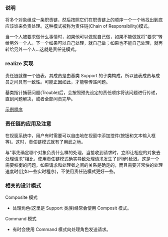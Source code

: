 
### 说明

将多个对象组成一条职责链，然后按照它们在职责链上的顺序一个一个地找出到底应该谁来负责处理。这种模式被称为责任链(Chain of Responsibility)模式。

当一个人被要求做什么事情时，如果他可以做就自己做，如果不能做就将"要求"转给另外一个人。下一个如果可以自己处理，就自己做；如果也不能自己处理，就再转给另外一个人...这就是责任链模式。


### realize 实现

责任链就像一个链表，其成员是由基类 Support 的子类构成，所以链表成员与成员之间具有一致性。可能正因如此，才能够传递问题。

基类指针捕获问题(Trouble)后，会按照预先设定的责任顺序将该问题进行传递，直到问题解决，或者全部问责完毕。

[示例程序](realize.cpp)

### 责任链的应用及注意

在视窗系统中，用户有时需要可以自由地在视窗中添加控件(按钮和文本输入框等)。这时，责任链模式就有了用武之地。

与"事先确定哪个对象负责什么样的处理，当接收到请求时，立即让相应的对象去处理请求"相比，使用责任链模式确实导致处理请求发生了(同步)延迟。这是一个需要权衡的问题，如果请求和处理者之间的关系是确定的，而且需要非常快的处理速度时(比如一些实时程序)，不使用责任链模式更好一些。

### 相关的设计模式

Composite 模式
- 处理角色(这里是 Support 类族)经常会使用 Composit 模式。

Command 模式
- 有时会使用 Command 模式向处理角色发送请求。
